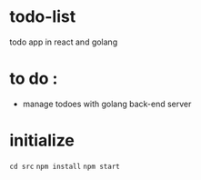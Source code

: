 # todo-list
todo app in react and golang

# to do :
- manage todoes with golang back-end server

# initialize

`cd src`
`npm install`
`npm start`

